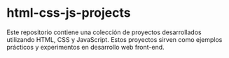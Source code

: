 # html-css-js-projects
Este repositorio contiene una colección de proyectos desarrollados utilizando HTML, CSS y JavaScript. Estos proyectos sirven como ejemplos prácticos y experimentos en desarrollo web front-end.
